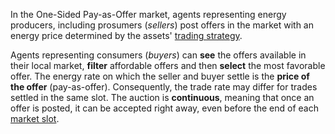 In the One-Sided Pay-as-Offer market, agents representing energy producers, including prosumers (*sellers*) post offers in the market with an energy price determined by the assets' [trading strategy](default-trading-strategy.md).

Agents representing consumers (*buyers*) can **see** the offers available in their local market, **filter** affordable offers and then **select** the most favorable offer. The energy rate on which the seller and buyer settle is the **price of the offer** (pay-as-offer). Consequently, the trade rate may differ for trades settled in the same slot. The auction is **continuous**, meaning that once an offer is posted, it can be accepted right away, even before the end of each [market slot](markets.md).
